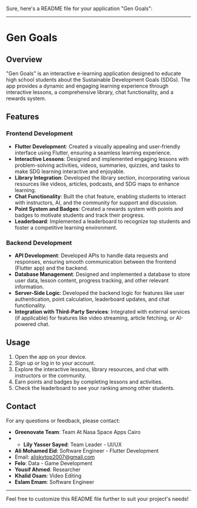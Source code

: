 Sure, here's a README file for your application "Gen Goals":

---

# Gen Goals

## Overview
"Gen Goals" is an interactive e-learning application designed to educate high school students about the Sustainable Development Goals (SDGs). The app provides a dynamic and engaging learning experience through interactive lessons, a comprehensive library, chat functionality, and a rewards system.

## Features
### Frontend Development
- **Flutter Development**: Created a visually appealing and user-friendly interface using Flutter, ensuring a seamless learning experience.
- **Interactive Lessons**: Designed and implemented engaging lessons with problem-solving activities, videos, summaries, quizzes, and tasks to make SDG learning interactive and enjoyable.
- **Library Integration**: Developed the library section, incorporating various resources like videos, articles, podcasts, and SDG maps to enhance learning.
- **Chat Functionality**: Built the chat feature, enabling students to interact with instructors, AI, and the community for support and discussion.
- **Point System and Badges**: Created a rewards system with points and badges to motivate students and track their progress.
- **Leaderboard**: Implemented a leaderboard to recognize top students and foster a competitive learning environment.

### Backend Development
- **API Development**: Developed APIs to handle data requests and responses, ensuring smooth communication between the frontend (Flutter app) and the backend.
- **Database Management**: Designed and implemented a database to store user data, lesson content, progress tracking, and other relevant information.
- **Server-Side Logic**: Developed the backend logic for features like user authentication, point calculation, leaderboard updates, and chat functionality.
- **Integration with Third-Party Services**: Integrated with external services (if applicable) for features like video streaming, article fetching, or AI-powered chat.

## Usage
1. Open the app on your device.
2. Sign up or log in to your account.
3. Explore the interactive lessons, library resources, and chat with instructors or the community.
4. Earn points and badges by completing lessons and activities.
5. Check the leaderboard to see your ranking among other students.

## Contact
For any questions or feedback, please contact:
- **Greenovate Team**: Team At Nasa Space Apps Cairo
- - **Lily Yasser Sayed**: Team Leader - UI/UX
- **Ali Mohamed Eid**: Software Engineer - Flutter Development 
- Email: aliskytop2007@gmail.com
- **Felo**: Data - Game Development 
- **Yousif Ahmed**: Researcher
- **Khalid Osam**: Video Editing 
- **Eslam Emam**: Software Engineer
---

Feel free to customize this README file further to suit your project's needs!
